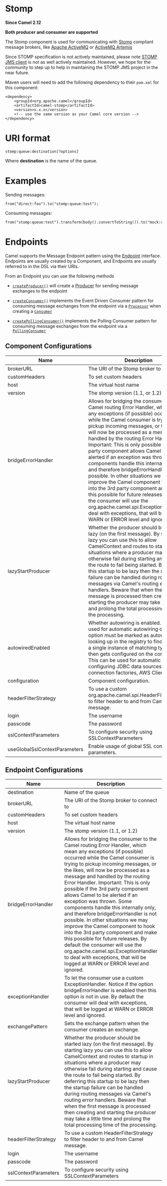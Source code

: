 # Stomp

**Since Camel 2.12**

**Both producer and consumer are supported**

The Stomp component is used for communicating with
[Stomp](http://stomp.github.io/) compliant message brokers, like [Apache
ActiveMQ](http://activemq.apache.org) or [ActiveMQ
Artemis](https://activemq.apache.org/components/artemis/)

Since STOMP specification is not actively maintained, please note [STOMP
JMS
client](https://github.com/fusesource/stompjms/tree/master/stompjms-client)
is not as well actively maintained. However, we hope for the community
to step up to help in maintaining the STOMP JMS project in the near
future.

Maven users will need to add the following dependency to their `pom.xml`
for this component:

    <dependency>
        <groupId>org.apache.camel</groupId>
        <artifactId>camel-stomp</artifactId>
        <version>x.x.x</version>
        <!-- use the same version as your Camel core version -->
    </dependency>

# URI format

    stomp:queue:destination[?options]

Where **destination** is the name of the queue.

# Examples

Sending messages:

    from("direct:foo").to("stomp:queue:test");

Consuming messages:

    from("stomp:queue:test").transform(body().convertToString()).to("mock:result")

# Endpoints

Camel supports the Message Endpoint pattern using the
[Endpoint](https://www.javadoc.io/doc/org.apache.camel/camel-api/current/org/apache/camel/Endpoint.html)
interface. Endpoints are usually created by a Component, and Endpoints
are usually referred to in the DSL via their URIs.

From an Endpoint you can use the following methods

-   [`createProducer()`](https://www.javadoc.io/doc/org.apache.camel/camel-api/current/org/apache/camel/Endpoint.html#createProducer--)
    will create a
    [Producer](https://www.javadoc.io/doc/org.apache.camel/camel-api/current/org/apache/camel/Producer.html)
    for sending message exchanges to the endpoint

-   [`createConsumer()`](https://www.javadoc.io/doc/org.apache.camel/camel-api/current/org/apache/camel/Endpoint.html#createConsumer-org.apache.camel.Processor-)
    implements the Event Driven Consumer pattern for consuming message
    exchanges from the endpoint via a
    [`Processor`](https://www.javadoc.io/doc/org.apache.camel/camel-api/current/org/apache/camel/Processor.html)
    when creating a
    [`Consumer`](https://www.javadoc.io/doc/org.apache.camel/camel-api/current/org/apache/camel/Consumer.html)

-   [`createPollingConsumer()`](https://www.javadoc.io/doc/org.apache.camel/camel-api/current/org/apache/camel/Endpoint.html#createPollingConsumer--)
    implements the Polling Consumer pattern for consuming message
    exchanges from the endpoint via a
    [`PollingConsumer`](https://www.javadoc.io/doc/org.apache.camel/camel-api/current/org/apache/camel/PollingConsumer.html)

## Component Configurations

  
|Name|Description|Default|Type|
|---|---|---|---|
|brokerURL|The URI of the Stomp broker to connect to|tcp://localhost:61613|string|
|customHeaders|To set custom headers||object|
|host|The virtual host name||string|
|version|The stomp version (1.1, or 1.2)||string|
|bridgeErrorHandler|Allows for bridging the consumer to the Camel routing Error Handler, which mean any exceptions (if possible) occurred while the Camel consumer is trying to pickup incoming messages, or the likes, will now be processed as a message and handled by the routing Error Handler. Important: This is only possible if the 3rd party component allows Camel to be alerted if an exception was thrown. Some components handle this internally only, and therefore bridgeErrorHandler is not possible. In other situations we may improve the Camel component to hook into the 3rd party component and make this possible for future releases. By default the consumer will use the org.apache.camel.spi.ExceptionHandler to deal with exceptions, that will be logged at WARN or ERROR level and ignored.|false|boolean|
|lazyStartProducer|Whether the producer should be started lazy (on the first message). By starting lazy you can use this to allow CamelContext and routes to startup in situations where a producer may otherwise fail during starting and cause the route to fail being started. By deferring this startup to be lazy then the startup failure can be handled during routing messages via Camel's routing error handlers. Beware that when the first message is processed then creating and starting the producer may take a little time and prolong the total processing time of the processing.|false|boolean|
|autowiredEnabled|Whether autowiring is enabled. This is used for automatic autowiring options (the option must be marked as autowired) by looking up in the registry to find if there is a single instance of matching type, which then gets configured on the component. This can be used for automatic configuring JDBC data sources, JMS connection factories, AWS Clients, etc.|true|boolean|
|configuration|Component configuration.||object|
|headerFilterStrategy|To use a custom org.apache.camel.spi.HeaderFilterStrategy to filter header to and from Camel message.||object|
|login|The username||string|
|passcode|The password||string|
|sslContextParameters|To configure security using SSLContextParameters||object|
|useGlobalSslContextParameters|Enable usage of global SSL context parameters.|false|boolean|

## Endpoint Configurations

  
|Name|Description|Default|Type|
|---|---|---|---|
|destination|Name of the queue||string|
|brokerURL|The URI of the Stomp broker to connect to|tcp://localhost:61613|string|
|customHeaders|To set custom headers||object|
|host|The virtual host name||string|
|version|The stomp version (1.1, or 1.2)||string|
|bridgeErrorHandler|Allows for bridging the consumer to the Camel routing Error Handler, which mean any exceptions (if possible) occurred while the Camel consumer is trying to pickup incoming messages, or the likes, will now be processed as a message and handled by the routing Error Handler. Important: This is only possible if the 3rd party component allows Camel to be alerted if an exception was thrown. Some components handle this internally only, and therefore bridgeErrorHandler is not possible. In other situations we may improve the Camel component to hook into the 3rd party component and make this possible for future releases. By default the consumer will use the org.apache.camel.spi.ExceptionHandler to deal with exceptions, that will be logged at WARN or ERROR level and ignored.|false|boolean|
|exceptionHandler|To let the consumer use a custom ExceptionHandler. Notice if the option bridgeErrorHandler is enabled then this option is not in use. By default the consumer will deal with exceptions, that will be logged at WARN or ERROR level and ignored.||object|
|exchangePattern|Sets the exchange pattern when the consumer creates an exchange.||object|
|lazyStartProducer|Whether the producer should be started lazy (on the first message). By starting lazy you can use this to allow CamelContext and routes to startup in situations where a producer may otherwise fail during starting and cause the route to fail being started. By deferring this startup to be lazy then the startup failure can be handled during routing messages via Camel's routing error handlers. Beware that when the first message is processed then creating and starting the producer may take a little time and prolong the total processing time of the processing.|false|boolean|
|headerFilterStrategy|To use a custom HeaderFilterStrategy to filter header to and from Camel message.||object|
|login|The username||string|
|passcode|The password||string|
|sslContextParameters|To configure security using SSLContextParameters||object|
